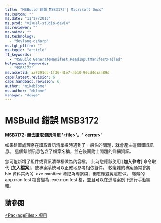 ```yaml
---
title: "MSBuild 錯誤 MSB3172 | Microsoft Docs"
ms.custom: ""
ms.date: "11/17/2016"
ms.prod: "visual-studio-dev14"
ms.reviewer: ""
ms.suite: ""
ms.technology: 
  - "devlang-csharp"
ms.tgt_pltfrm: ""
ms.topic: "article"
f1_keywords: 
  - "MSBuild.GenerateManifest.ReadInputManifestFailed"
helpviewer_keywords: 
  - "MSB3172"
ms.assetid: aa7291db-1f36-41e7-a510-90cd4daaa89d
caps.latest.revision: 6
caps.handback.revision: 6
author: "mikeblome"
ms.author: "mblome"
manager: "douge"
---
```

# MSBuild 錯誤 MSB3172
**MSB3172: 無法讀取資訊清單 '\<file\>'。 '  \<error\>'**  
  
 如果建置處理序在讀取資訊清單檔時遇到了一般性的問題，就會產生這個錯誤訊息。  這個錯誤訊息包含了檔案名稱，並在後面附上問題的詳細資訊。  
  
 您可能新增了組件或資訊清單檔做為內容檔。  此時您應該使用 \[**加入參考**\] 命令取代 \[**加入檔案**\]，使專案系統可以正確地參考相依組件。  較複雜的專案通常會將 bin 資料夾內的 .exe.manifest 標記為專案檔，但您應避免這麼做。  隱藏的 app.manifest 檔會變為 .exe.manifest 檔，並且可以在進階案例下進行手動編輯。  
  
## 請參閱  
 [\<PackageFiles\> 項目](../deployment/packagefiles-element-bootstrapper.md)